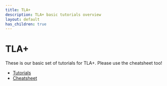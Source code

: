 ```yaml
---
title: TLA+
description: TLA+ basic tutorials overview
layout: default
has_children: true
---
```


# TLA+

These is our basic set of tutorials for TLA+. Please use the cheatsheet too!

- [Tutorials](./tutorial.md)
- [Cheatsheet](./tla+cheatsheet.md)
